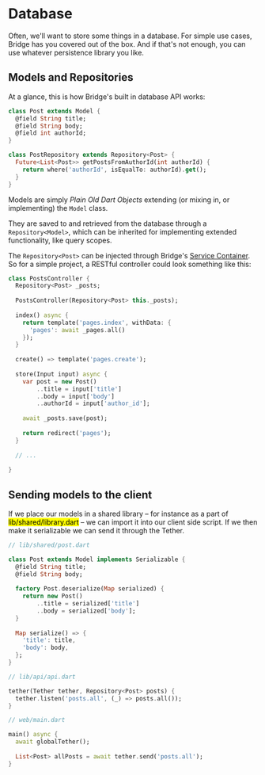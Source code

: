 # Database
<p class='lead'>
Often, we'll want to store some things in a database. For simple use cases, Bridge has you covered out of the box. And
if that's not enough, you can use whatever persistence library you like.
</p>

## Models and Repositories
At a glance, this is how Bridge's built in database API works:

```dart
class Post extends Model {
  @field String title;
  @field String body;
  @field int authorId;
}

class PostRepository extends Repository<Post> {
  Future<List<Post>> getPostsFromAuthorId(int authorId) {
    return where('authorId', isEqualTo: authorId).get();
  }
}
```

Models are simply *Plain Old Dart Objects* extending (or mixing in, or implementing) the `Model` class.

They are saved to and retrieved from the database through a `Repository<Model>`, which can be inherited for implementing
extended functionality, like query scopes.

The `Repository<Post>` can be injected through Bridge's [Service Container](/core/service-container). So for a simple
project, a RESTful controller could look something like this:

```dart
class PostsController {
  Repository<Post> _posts;
  
  PostsController(Repository<Post> this._posts);
  
  index() async {
    return template('pages.index', withData: {
      'pages': await _pages.all()
    });
  }
  
  create() => template('pages.create');
  
  store(Input input) async {
    var post = new Post()
        ..title = input['title']
        ..body = input['body']
        ..authorId = input['author_id'];
    
    await _posts.save(post);
    
    return redirect('pages');
  }
  
  // ...
  
}
```

## Sending models to the client
If we place our models in a shared library – for instance as a part of <mark>lib/shared/library.dart</mark> – we can
import it into our client side script. If we then make it serializable we can send it through the Tether.

```dart
// lib/shared/post.dart

class Post extends Model implements Serializable {
  @field String title;
  @field String body;
  
  factory Post.deserialize(Map serialized) {
    return new Post()
        ..title = serialized['title']
        ..body = serialized['body'];
  }
  
  Map serialize() => {
    'title': title,
    'body': body,
  };
}
```
```dart
// lib/api/api.dart

tether(Tether tether, Repository<Post> posts) {
  tether.listen('posts.all', (_) => posts.all());
}
```
```dart
// web/main.dart

main() async {
  await globalTether();
  
  List<Post> allPosts = await tether.send('posts.all');
}
```